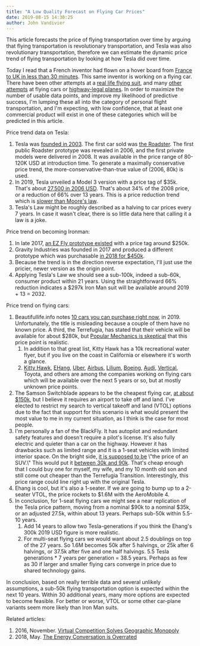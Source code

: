 ```yaml
---
title: "A Low Quality Forecast on Flying Car Prices"
date: 2019-08-15 14:30:25
author: John Vandivier
---
```




<!-- wp:paragraph -->
<p>This article forecasts the price of flying transportation over time by arguing that flying transportation is revolutionary transportation, and Tesla was also revolutionary transportation, therefore we can estimate the dynamic price trend of flying transportation by looking at how Tesla did over time.</p>
<!-- /wp:paragraph -->

<!-- wp:paragraph -->
<p>Today I read that a French inventor had flown on a hover board from <a href=\"https://www.motorauthority.com/news/1124487_hoverboard-inventor-to-reveal-250-mph-flying-sports-car-this-year\">France to UK in less than 30 minutes</a>. This same inventor is working on a flying car. There have been other attempts at a <a href=\"https://www.youtube.com/watch?v=dUVr8ZOKdSc\">real life flying suit</a>, and many <a href=\"https://kittyhawk.aero/\">other attempts</a> at flying cars or <a href=\"https://terrafugia.com/\">highway-legal planes</a>. In order to maximize the number of usable data points, and improve my likelihood of predictive success, I'm lumping these all into the category of personal flight transportation, and I'm expecting, with low confidence, that at least one commercial product will exist in one of these categories which will be predicted in this article.</p>
<!-- /wp:paragraph -->

<!-- wp:paragraph -->
<p>Price trend data on Tesla:</p>
<!-- /wp:paragraph -->

<!-- wp:list {\"ordered\":true} -->
<ol><li>Tesla was <a href=\"https://en.wikipedia.org/w/index.php?title=Tesla,_Inc.&amp;oldid=910340415\">founded in 2003</a>. The first car sold was <a href=\"https://en.wikipedia.org/w/index.php?title=Tesla_Roadster_(2008)&amp;oldid=908332252\">the Roadster</a>. The first public Roadster prototype was revealed in 2006, and the first private models were delivered in 2008. It was available in the price range of 80-120K USD at introduction time. To generate a maximally conservative price trend, the more-conservative-than-true value of (2006, 80k) is used.</li><li>In 2019, Tesla unveiled a Model 3 version with a price tag of $35k. That's about <a href=\"http://www.in2013dollars.com/2019-dollars-in-2006?amount=35000\">27,500 in 2006 USD</a>. That's about 34% of the 2008 price, or a reduction of 66% over 13 years. This is a price reduction trend which is <a href=\"http://www.umsl.edu/~siegelj/information_theory/projects/Bajramovic/www.umsl.edu/_abdcf/Cs4890/link1.html\">slower than Moore's law</a>.</li><li>Tesla's Law might be roughly described as a halving to car prices every 7 years. In case it wasn't clear, there is so little data here that calling it a law is a joke.</li></ol>
<!-- /wp:list -->

<!-- wp:paragraph -->
<p>Price trend on becoming Ironman:</p>
<!-- /wp:paragraph -->

<!-- wp:list {\"ordered\":true} -->
<ol><li>In late 2017, <a href=\"https://www.cnbc.com/2017/10/28/zapatas-jet-powered-hoverboard-flies-at-80mph.html\">an EZ Fly prototype existed</a> with a price tag around $250k.</li><li>Gravity Industries was founded in 2017 and produced a different prototype which was purchasable <a href=\"https://globalnews.ca/news/4321970/jet-suit-gravity-industries/\">in 2018 for $450k</a>.</li><li>Because the trend is in the direction reverse expectation, I'll just use the pricier, newer version as the origin point.</li><li>Applying Tesla's Law we should see a sub-100k, indeed a sub-60k, consumer product within 21 years. Using the straightforward 66% reduction indicates a $297k Iron Man suit will be available around 2019 + 13 = 2032.</li></ol>
<!-- /wp:list -->

<!-- wp:paragraph -->
<p>Price trend on flying cars:</p>
<!-- /wp:paragraph -->

<!-- wp:list {\"ordered\":true} -->
<ol><li>Beautifullife.info notes <a href=\"https://www.beautifullife.info/automotive-design/10-real-flying-cars/\">10 cars you can purchase right now</a>, in 2019. Unfortunately, the title is misleading because a couple of them have no known price. A third, the Terrefugia, has stated that their vehicle will be available for about $280k, but <a href=\"https://www.compare.com/auto-insurance/guides/when-will-cars-fly\">Popular Mechanics is skeptical</a> that this price point is realistic.<ol><li>In addition to that great list, Kitty Hawk has a 10k recreational water flyer, but if you live on the coast in California or elsewhere it's worth a glance.</li><li><a href=\"https://kittyhawk.aero\">Kitty Hawk</a>, <a href=\"https://www.cnbc.com/2017/12/11/passenger-drone-maker-ehang-expects-profits-in-2-years.html\">EHang</a>, <a href=\"https://www.cnbc.com/2017/11/08/uber-nasa-work-on-flying-taxis.html\">Uber</a>, <a href=\"https://www.cnbc.com/2018/02/02/airbus-vahana-flying-car-has-flown-for-the-first-time.html\">Airbus</a>, <a href=\"https://lilium.com/\">Lilium</a>, <a href=\"https://www.bloomberg.com/news/articles/2019-01-23/boeing-s-flying-car-takes-off-to-show-a-glimpse-of-the-future\">Boeing</a>, <a href=\"https://www.designboom.com/technology/audi-italdesign-pop-up-next-drone-flying-car-11-28-2018/\">Audi</a>, <a href=\"https://www.beautifullife.info/automotive-design/vertical-aerospace-flying-taxi/\">Vertical</a>, Toyota, and others are among the companies working on flying cars which will be available over the next 5 years or so, but at mostly unknown price points.</li></ol></li><li>The Samson Switchblade appears to be the cheapest flying car, <a href=\"https://robbreport.com/motors/aviation/samson-sky-switchblade-flying-car-to-road-test-2784310/\">at about $150k</a>, but I believe it requires an airport to take off and land. I've elected to restrict my search to vertical takeoff and land (VTOL) options due to the fact that support for this scenario is what would present the most value to me in my current situation, as I think is the case for most people.</li><li>I'm personally a fan of the BlackFly. It has autopilot and redundant safety features and doesn't require a pilot's license. It's also fully electric and quieter than a car on the highway. However it has drawbacks such as limited range and it is a 1-seat vehicles with limited interior space. On the bright side, <a href=\"https://www.opener.aero/faq/\">it is supposed to be</a> \"the price of an SUV.\" This would put it <a href=\"https://www.prnewswire.com/news-releases/average-new-car-prices-jump-2-percent-for-march-2018-on-suv-sales-strength-according-to-kelley-blue-book-300623110.html\">between 30k and 90k</a>. That's cheap enough that I could buy one for myself, my wife, and my 10 month old son and still come out cheaper than the Terrefugia Transition. Interestingly, this price range could line right up with the original Tesla.</li><li>Ehang is cool, but it's also a 1-seater. If we are going to bump up to a 2-seater VTOL, the price rockets to $1.6M with the AeroMobile 4.</li><li>In conclusion, for 1-seat flying cars we might see a near replication of the Tesla price pattern, moving from a nominal $90k to a nominal $35k, or an adjusted 27.5k, within about 13 years. Perhaps sub-50k within 5.5-10 years.<ol><li>Add 14 years to allow two Tesla-generations if you think the Ehang's 300k 2019 USD figure is more realistic.</li><li>For multi-seat flying cars we would want about 2.5 doublings on top of the 27 years. So 1.6M becomes 50k after 5 halvings, or 25k after 6 halvings, or 37.5k after five and one half halvings. 5.5 Tesla generations * 7 years per generation = 38.5 years. Perhaps as few as 30 if larger and smaller flying cars converge in price due to shared technology gains.</li></ol></li></ol>
<!-- /wp:list -->

<!-- wp:paragraph -->
<p>In conclusion, based on really terrible data and several unlikely assumptions, a sub-50k flying transportation option is expected within the next 10 years. Within 30 additional years, many more options are expected to become feasible. For better or worse, VTOL or some other car-plane variants seem more likely than Iron Man suits.</p>
<!-- /wp:paragraph -->

<!-- wp:paragraph -->
<p>Related articles:</p>
<!-- /wp:paragraph -->

<!-- wp:list {\"ordered\":true} -->
<ol><li>2016, November. <a href=\"http://www.afterecon.com/economics-and-finance/virtual-competition-geographic-monopoly/\">Virtual Competition Solves Geographic Monopoly</a></li><li>2018, May. <a href=\"http://www.afterecon.com/economics-and-finance/energy-conversation-overrated/\">The Energy Conversation is Overrated</a></li></ol>
<!-- /wp:list -->

<!-- wp:paragraph -->
<p></p>
<!-- /wp:paragraph -->